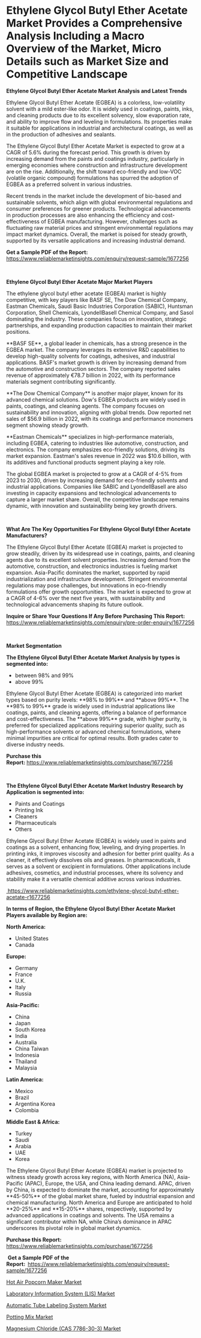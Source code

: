 <p><h1>Ethylene Glycol Butyl Ether Acetate Market Provides a Comprehensive Analysis Including a Macro Overview of the Market, Micro Details such as Market Size and Competitive Landscape</h1></p><p><strong>Ethylene Glycol Butyl Ether Acetate Market Analysis and Latest Trends</strong></p>
<p><p>Ethylene Glycol Butyl Ether Acetate (EGBEA) is a colorless, low-volatility solvent with a mild ester-like odor. It is widely used in coatings, paints, inks, and cleaning products due to its excellent solvency, slow evaporation rate, and ability to improve flow and leveling in formulations. Its properties make it suitable for applications in industrial and architectural coatings, as well as in the production of adhesives and sealants.</p><p>The Ethylene Glycol Butyl Ether Acetate Market is expected to grow at a CAGR of 5.6% during the forecast period. This growth is driven by increasing demand from the paints and coatings industry, particularly in emerging economies where construction and infrastructure development are on the rise. Additionally, the shift toward eco-friendly and low-VOC (volatile organic compound) formulations has spurred the adoption of EGBEA as a preferred solvent in various industries.</p><p>Recent trends in the market include the development of bio-based and sustainable solvents, which align with global environmental regulations and consumer preferences for greener products. Technological advancements in production processes are also enhancing the efficiency and cost-effectiveness of EGBEA manufacturing. However, challenges such as fluctuating raw material prices and stringent environmental regulations may impact market dynamics. Overall, the market is poised for steady growth, supported by its versatile applications and increasing industrial demand.</p></p>
<p><strong>Get a Sample PDF of the Report:&nbsp;</strong> <a href="https://www.reliablemarketinsights.com/enquiry/request-sample/1677256?utm_campaign=2264&utm_medium=2&utm_source=Github&utm_content=ia&utm_term=26012025&utm_id=ethylene-glycol-butyl-ether-acetate">https://www.reliablemarketinsights.com/enquiry/request-sample/1677256</a></p>
<p>&nbsp;</p>
<p><strong>Ethylene Glycol Butyl Ether Acetate Major Market Players</strong></p>
<p><p>The ethylene glycol butyl ether acetate (EGBEA) market is highly competitive, with key players like BASF SE, The Dow Chemical Company, Eastman Chemicals, Saudi Basic Industries Corporation (SABIC), Huntsman Corporation, Shell Chemicals, LyondellBasell Chemical Company, and Sasol dominating the industry. These companies focus on innovation, strategic partnerships, and expanding production capacities to maintain their market positions.</p><p>**BASF SE**, a global leader in chemicals, has a strong presence in the EGBEA market. The company leverages its extensive R&D capabilities to develop high-quality solvents for coatings, adhesives, and industrial applications. BASF's market growth is driven by increasing demand from the automotive and construction sectors. The company reported sales revenue of approximately €78.7 billion in 2022, with its performance materials segment contributing significantly.</p><p>**The Dow Chemical Company** is another major player, known for its advanced chemical solutions. Dow's EGBEA products are widely used in paints, coatings, and cleaning agents. The company focuses on sustainability and innovation, aligning with global trends. Dow reported net sales of $56.9 billion in 2022, with its coatings and performance monomers segment showing steady growth.</p><p>**Eastman Chemicals** specializes in high-performance materials, including EGBEA, catering to industries like automotive, construction, and electronics. The company emphasizes eco-friendly solutions, driving its market expansion. Eastman's sales revenue in 2022 was $10.6 billion, with its additives and functional products segment playing a key role.</p><p>The global EGBEA market is projected to grow at a CAGR of 4-5% from 2023 to 2030, driven by increasing demand for eco-friendly solvents and industrial applications. Companies like SABIC and LyondellBasell are also investing in capacity expansions and technological advancements to capture a larger market share. Overall, the competitive landscape remains dynamic, with innovation and sustainability being key growth drivers.</p></p>
<p>&nbsp;</p>
<p><strong>What Are The Key Opportunities For Ethylene Glycol Butyl Ether Acetate Manufacturers?</strong></p>
<p><p>The Ethylene Glycol Butyl Ether Acetate (EGBEA) market is projected to grow steadily, driven by its widespread use in coatings, paints, and cleaning agents due to its excellent solvent properties. Increasing demand from the automotive, construction, and electronics industries is fueling market expansion. Asia-Pacific dominates the market, supported by rapid industrialization and infrastructure development. Stringent environmental regulations may pose challenges, but innovations in eco-friendly formulations offer growth opportunities. The market is expected to grow at a CAGR of 4-6% over the next five years, with sustainability and technological advancements shaping its future outlook.</p></p>
<p><strong>Inquire or Share Your Questions If Any Before Purchasing This Report:</strong> <a href="https://www.reliablemarketinsights.com/enquiry/pre-order-enquiry/1677256?utm_campaign=2264&utm_medium=2&utm_source=Github&utm_content=ia&utm_term=26012025&utm_id=ethylene-glycol-butyl-ether-acetate">https://www.reliablemarketinsights.com/enquiry/pre-order-enquiry/1677256</a></p>
<p>&nbsp;</p>
<p><strong>Market Segmentation</strong></p>
<p><strong>The Ethylene Glycol Butyl Ether Acetate Market Analysis by types is segmented into:</strong></p>
<p><ul><li>between 98% and 99%</li><li>above 99%</li></ul></p>
<p><p>Ethylene Glycol Butyl Ether Acetate (EGBEA) is categorized into market types based on purity levels: **98% to 99%** and **above 99%**. The **98% to 99%** grade is widely used in industrial applications like coatings, paints, and cleaning agents, offering a balance of performance and cost-effectiveness. The **above 99%** grade, with higher purity, is preferred for specialized applications requiring superior quality, such as high-performance solvents or advanced chemical formulations, where minimal impurities are critical for optimal results. Both grades cater to diverse industry needs.</p></p>
<p><strong>Purchase this Report:&nbsp;</strong><a href="https://www.reliablemarketinsights.com/purchase/1677256?utm_campaign=2264&utm_medium=2&utm_source=Github&utm_content=ia&utm_term=26012025&utm_id=ethylene-glycol-butyl-ether-acetate">https://www.reliablemarketinsights.com/purchase/1677256</a></p>
<p>&nbsp;</p>
<p><strong>The Ethylene Glycol Butyl Ether Acetate Market Industry Research by Application is segmented into:</strong></p>
<p><ul><li>Paints and Coatings</li><li>Printing Ink</li><li>Cleaners</li><li>Pharmaceuticals</li><li>Others</li></ul></p>
<p><p>Ethylene Glycol Butyl Ether Acetate (EGBEA) is widely used in paints and coatings as a solvent, enhancing flow, leveling, and drying properties. In printing inks, it improves viscosity and adhesion for better print quality. As a cleaner, it effectively dissolves oils and greases. In pharmaceuticals, it serves as a solvent or excipient in formulations. Other applications include adhesives, cosmetics, and industrial processes, where its solvency and stability make it a versatile chemical additive across various industries.</p></p>
<p><a href="https://www.reliablemarketinsights.com/ethylene-glycol-butyl-ether-acetate-r1677256?utm_campaign=2264&utm_medium=2&utm_source=Github&utm_content=ia&utm_term=26012025&utm_id=ethylene-glycol-butyl-ether-acetate">&nbsp;https://www.reliablemarketinsights.com/ethylene-glycol-butyl-ether-acetate-r1677256</a></p>
<p><strong>In terms of Region, the Ethylene Glycol Butyl Ether Acetate Market Players available by Region are:</strong></p>
<p>
    <p> <strong> North America: </strong>
        <ul>
            <li>United States</li>
            <li>Canada</li>
        </ul>
        </p> 
    <p> <strong> Europe: </strong>
        <ul>
            <li>Germany</li>
            <li>France</li>
            <li>U.K.</li>
            <li>Italy</li>
            <li>Russia</li>
        </ul>
        </p> 
    <p> <strong> Asia-Pacific: </strong>
        <ul>
            <li>China</li>
            <li>Japan</li>
            <li>South Korea</li>
            <li>India</li>
            <li>Australia</li>
            <li>China Taiwan</li>
            <li>Indonesia</li>
            <li>Thailand</li>
            <li>Malaysia</li>
        </ul>
        </p> 
    <p> <strong> Latin America: </strong>
        <ul>
            <li>Mexico</li>
            <li>Brazil</li>
            <li>Argentina Korea</li>
            <li>Colombia</li>
        </ul>
        </p> 
    <p> <strong> Middle East & Africa: </strong>
        <ul>
            <li>Turkey</li>
            <li>Saudi</li>
            <li>Arabia</li>
            <li>UAE</li>
            <li>Korea</li>
        </ul>
    </p>
    </p>
<p><p>The Ethylene Glycol Butyl Ether Acetate (EGBEA) market is projected to witness steady growth across key regions, with North America (NA), Asia-Pacific (APAC), Europe, the USA, and China leading demand. APAC, driven by China, is expected to dominate the market, accounting for approximately **45-50%** of the global market share, fueled by industrial expansion and chemical manufacturing. North America and Europe are anticipated to hold **20-25%** and **15-20%** shares, respectively, supported by advanced applications in coatings and solvents. The USA remains a significant contributor within NA, while China’s dominance in APAC underscores its pivotal role in global market dynamics.</p></p>
<p><strong>Purchase this Report: </strong><a href="https://www.reliablemarketinsights.com/purchase/1677256?utm_campaign=2264&utm_medium=2&utm_source=Github&utm_content=ia&utm_term=26012025&utm_id=ethylene-glycol-butyl-ether-acetate">https://www.reliablemarketinsights.com/purchase/1677256</a></p>
<p>&nbsp;<strong>Get a Sample PDF of the Report:&nbsp;&nbsp;</strong><a href="https://www.reliablemarketinsights.com/enquiry/request-sample/1677256?utm_campaign=2264&utm_medium=2&utm_source=Github&utm_content=ia&utm_term=26012025&utm_id=ethylene-glycol-butyl-ether-acetate">https://www.reliablemarketinsights.com/enquiry/request-sample/1677256</a></p>
<p><strong></strong></p>
<p><p><a href="https://www.linkedin.com/pulse/hot-air-popcorn-maker-market-size-share-analysis-growth-trends-3zj8c?utm_campaign=2264&utm_medium=2&utm_source=Github&utm_content=ia&utm_term=26012025&utm_id=ethylene-glycol-butyl-ether-acetate">Hot Air Popcorn Maker Market</a></p><p><a href="https://www.linkedin.com/pulse/laboratory-information-system-lis-market-growth-study-i3b6c?utm_campaign=2264&utm_medium=2&utm_source=Github&utm_content=ia&utm_term=26012025&utm_id=ethylene-glycol-butyl-ether-acetate">Laboratory Information System (LIS) Market</a></p><p><a href="https://www.linkedin.com/pulse/automatic-tube-labeling-system-market-insights-revenue-forecast-4yxze?utm_campaign=2264&utm_medium=2&utm_source=Github&utm_content=ia&utm_term=26012025&utm_id=ethylene-glycol-butyl-ether-acetate">Automatic Tube Labeling System Market</a></p><p><a href="https://www.linkedin.com/pulse/decoding-potting-mix-market-signals-growth-algorithms-2025-2032-sf7wf?utm_campaign=2264&utm_medium=2&utm_source=Github&utm_content=ia&utm_term=26012025&utm_id=ethylene-glycol-butyl-ether-acetate">Potting Mix Market</a></p><p><a href="https://www.linkedin.com/pulse/understanding-48-cagrforecast-magnesium-chloride-cas-7786-30-3-g56nc?utm_campaign=2264&utm_medium=2&utm_source=Github&utm_content=ia&utm_term=26012025&utm_id=ethylene-glycol-butyl-ether-acetate">Magnesium Chloride (CAS 7786-30-3) Market</a></p></p>